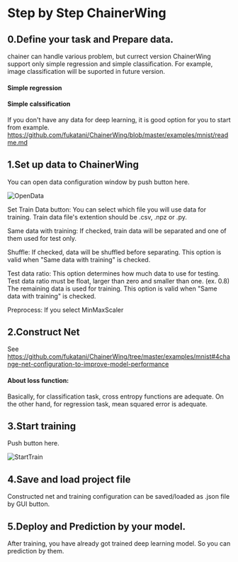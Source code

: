 # Step by Step ChainerWing

## 0.Define your task and Prepare data.

chainer can handle various problem, but currect version ChainerWing support only simple regression and simple classification.
For example, image classification will be suported in future version.

#### Simple regression
#### Simple calssification

If you don't have any data for deep learning, it is good option for you to start from example.
https://github.com/fukatani/ChainerWing/blob/master/examples/mnist/readme.md

## 1.Set up data to ChainerWing

You can open data configuration window by push button here.

![OpenData](https://github.com/fukatani/ChainerWing/blob/master/doc/screenshot/open_data.png "OpenData")

Set Train Data button:
You can select which file you will use data for training.
Train data file's extention should be .csv, .npz or .py.

Same data with training:
If checked, train data will be separated and one of them used for test only.

Shuffle:
If checked, data will be shuffled before separating.
This option is valid when "Same data with training" is checked.

Test data ratio:
This option determines how much data to use for testing.
Test data ratio must be float, larger than zero and smaller than one. (ex. 0.8)
The remaining data is used for training.
This option is valid when "Same data with training" is checked.

Preprocess:
If you select MinMaxScaler

## 2.Construct Net

See
https://github.com/fukatani/ChainerWing/tree/master/examples/mnist#4change-net-configuration-to-improve-model-performance


#### About loss function:

Basically, for classification task, cross entropy functions are adequate.
On the other hand, for regression task, mean squared error is adequate.

## 3.Start training
Push button here.

![StartTrain](https://github.com/fukatani/ChainerWing/blob/master/doc/screenshot/start_train.png "StartTrain")

## 4.Save and load project file
Constructed net and training configuration can be saved/loaded as .json file by GUI button.

## 5.Deploy and Prediction by your model.

After training, you have already got trained deep learning model.
So you can prediction by them.

